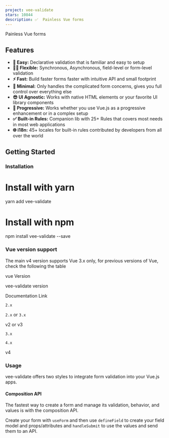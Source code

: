```yaml
---
project: vee-validate
stars: 10844
description: ✅  Painless Vue forms
---
```


Painless Vue forms

  

  

Features
--------

-   **🍞 Easy:** Declarative validation that is familiar and easy to setup
-   **🧘‍♀️ Flexible:** Synchronous, Asynchronous, field-level or form-level validation
-   **⚡️ Fast:** Build faster forms faster with intuitive API and small footprint
-   **🏏 Minimal:** Only handles the complicated form concerns, gives you full control over everything else
-   **😎 UI Agnostic:** Works with native HTML elements or your favorite UI library components
-   **🦾 Progressive:** Works whether you use Vue.js as a progressive enhancement or in a complex setup
-   **✅ Built-in Rules:** Companion lib with 25+ Rules that covers most needs in most web applications
-   **🌐 i18n:** 45+ locales for built-in rules contributed by developers from all over the world

Getting Started
---------------

### Installation

# Install with yarn
yarn add vee-validate

# Install with npm
npm install vee-validate --save

### Vue version support

The main v4 version supports Vue 3.x only, for previous versions of Vue, check the following the table

vue Version

vee-validate version

Documentation Link

`2.x`

`2.x` or `3.x`

v2 or v3

`3.x`

`4.x`

v4

### Usage

vee-validate offers two styles to integrate form validation into your Vue.js apps.

#### Composition API

The fastest way to create a form and manage its validation, behavior, and values is with the composition API.

Create your form with `useForm` and then use `defineField` to create your field model and props/attributes and `handleSubmit` to use the values and send them to an API.

<script setup\>
import { useForm } from 'vee-validate';
// Validation, or use \`yup\` or \`zod\`
function required(value) {
  return value ? true : 'This field is required';
}
// Create the form
const { defineField, handleSubmit, errors } \= useForm({
  validationSchema: {
    field: required,
  },
});
// Define fields
const \[field, fieldProps\] \= defineField('field');
// Submit handler
const onSubmit \= handleSubmit(values \=> {
  // Submit to API
  console.log(values);
});
</script\>

<template\>
  <form @submit\="onSubmit"\>
    <input v-model\="field" v-bind\="fieldProps" />
    <span\>{{ errors.field }}</span\>

    <button\>Submit</button\>
  </form\>
</template\>

You can do so much more than this, for more info check the composition API documentation.

#### Declarative Components

Higher-order components can also be used to build forms. Register the `Field` and `Form` components and create a simple `required` validator:

<script setup\>
import { Field, Form } from 'vee-validate';
// Validation, or use \`yup\` or \`zod\`
function required(value) {
  return value ? true : 'This field is required';
}
// Submit handler
function onSubmit(values) {
  // Submit to API
  console.log(values);
}
</script\>

<template\>
  <Form v-slot\="{ errors }" @submit\="onSubmit"\>
    <Field name\="field" :rules\="required" />

    <span\>{{ errors.field }}</span\>

    <button\>Submit</button\>
  </Form\>
</template\>

The `Field` component renders an `input` of type `text` by default but you can control that

📚 Documentation
----------------

Read the documentation and demos.

Contributing
------------

You are welcome to contribute to this project, but before you do, please make sure you read the contribution guide.

Credits
-------

-   Inspired by Laravel's validation syntax
-   v4 API Inspired by Formik's
-   Nested path types by react-hook-form
-   Logo by Baianat

Emeriti
-------

Here we honor past contributors and sponsors who have been a major part on this project.

-   Baianat.

⚖️ License
----------

Released under MIT by @logaretm.
